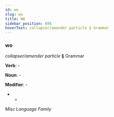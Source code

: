 ```yaml
---
id: wo
slug: wo
title: WO
sidebar_position: 698
hoverText: collapser/amender particle § Grammar
---
```


### wo

*collapser/amender particle* **§** Grammar

**Verb**: -

**Noun**: -

**Modifier**: -

- -

*Misc Language Family*